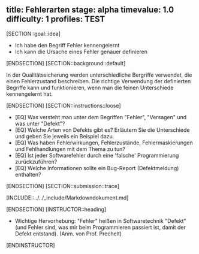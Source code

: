 title: Fehlerarten
stage: alpha
timevalue: 1.0
difficulty: 1
profiles: TEST
---
[SECTION::goal::idea]

- Ich habe den Begriff Fehler kennengelernt
- Ich kann die Ursache eines Fehler genauer definieren

[ENDSECTION]
[SECTION::background::default]

In der Qualitätssicherung werden unterschiedliche Bergriffe verwendet, die einen Fehlerzustand beschreiben. Die
richtige Verwendung der definierten Begriffe kann und funktionieren, wenn man die feinen Unterschiede kennengelernt hat.  

[ENDSECTION]
[SECTION::instructions::loose]

- [EQ] Was versteht man unter dem Begriffen "Fehler", "Versagen" und was unter "Defekt"?
- [EQ] Welche Arten von Defekts gibt es?
   Erläutern Sie die Unterschiede und geben Sie jeweils ein Beispiel dazu.
- [EQ] Was haben Fehlerwirkungen, Fehlerzustände, Fehlermaskierungen und Fehlhandlungen mit dem Thema zu tun?
- [EQ] Ist jeder Softwarefehler durch eine 'falsche' Programmierung zurückzuführen?
- [EQ] Welche Informationen sollte ein Bug-Report (Defektmeldung) enthalten?

[ENDSECTION]
[SECTION::submission::trace]

[INCLUDE::../../_include/Markdowndokument.md]

[ENDSECTION]
[INSTRUCTOR::heading]

- Wichtige Hervorhebung: "Fehler" heißen in Softwaretechnik "Defekt" (und Fehler sind, was mir beim Programmieren passiert ist, damit der Defekt entstand). (Anm. von Prof. Prechelt)

[ENDINSTRUCTOR]
